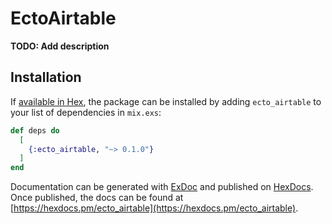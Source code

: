 # EctoAirtable

**TODO: Add description**

## Installation

If [available in Hex](https://hex.pm/docs/publish), the package can be installed
by adding `ecto_airtable` to your list of dependencies in `mix.exs`:

```elixir
def deps do
  [
    {:ecto_airtable, "~> 0.1.0"}
  ]
end
```

Documentation can be generated with [ExDoc](https://github.com/elixir-lang/ex_doc)
and published on [HexDocs](https://hexdocs.pm). Once published, the docs can
be found at [https://hexdocs.pm/ecto_airtable](https://hexdocs.pm/ecto_airtable).

